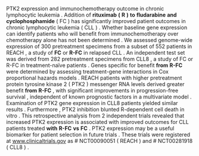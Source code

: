 PTK2 expression and immunochemotherapy outcome in chronic lymphocytic leukemia . Addition of **rituximab** **(** **R** **)** **to** **fludarabine** **and** **cyclophosphamide** ( FC ) has significantly improved patient outcomes in chronic lymphocytic leukemia ( CLL ) . Whether baseline gene expression can identify patients who will benefit from immunochemotherapy over chemotherapy alone has not been determined . We assessed genome-wide expression of 300 pretreatment specimens from a subset of 552 patients in REACH , a study of **FC** or **R-FC** in relapsed CLL . An independent test set was derived from 282 pretreatment specimens from CLL8 , a study of FC or R-FC in treatment-naïve patients . Genes specific for benefit **from** **R-FC** were determined by assessing treatment-gene interactions in Cox proportional hazards models . REACH patients with higher pretreatment protein tyrosine kinase 2 ( PTK2 ) messenger RNA levels derived greater benefit **from** **R-FC** , with significant improvements in progression-free survival , independent of known prognostic factors in a multivariate model . Examination of PTK2 gene expression in CLL8 patients yielded similar results . Furthermore , PTK2 inhibition blunted R-dependent cell death in vitro . This retrospective analysis from 2 independent trials revealed that increased PTK2 expression is associated with improved outcomes for CLL patients treated **with** **R-FC** **vs** **FC** . PTK2 expression may be a useful biomarker for patient selection in future trials . These trials were registered at www.clinicaltrials.gov as # NCT00090051 ( REACH ) and # NCT00281918 ( CLL8 ) . 